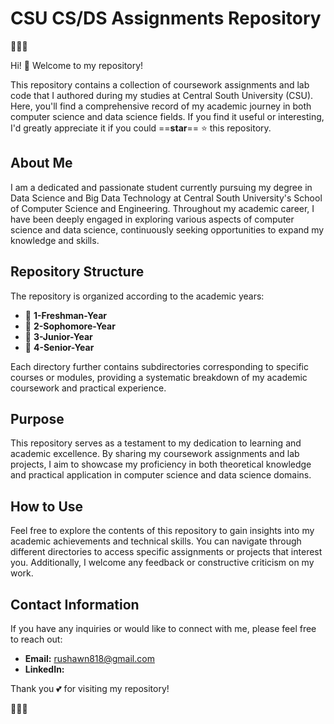 # CSU CS/DS Assignments Repository

🎉🎉🎉

Hi! 👋 Welcome to my repository!

This repository contains a collection of coursework assignments and lab code that I authored during my studies at Central South University (CSU). Here, you'll find a comprehensive record of my academic journey in both computer science and data science fields. If you find it useful or interesting, I'd greatly appreciate it if you could ==**star**== ⭐️ this repository.

## About Me

I am a dedicated and passionate student currently pursuing my degree in Data Science and Big Data Technology at Central South University's School of Computer Science and Engineering. Throughout my academic career, I have been deeply engaged in exploring various aspects of computer science and data science, continuously seeking opportunities to expand my knowledge and skills.

## Repository Structure

The repository is organized according to the academic years:

- 📁 **1-Freshman-Year**
- 📁 **2-Sophomore-Year**
- 📁 **3-Junior-Year**
- 📁 **4-Senior-Year**

Each directory further contains subdirectories corresponding to specific courses or modules, providing a systematic breakdown of my academic coursework and practical experience.

## Purpose

This repository serves as a testament to my dedication to learning and academic excellence. By sharing my coursework assignments and lab projects, I aim to showcase my proficiency in both theoretical knowledge and practical application in computer science and data science domains.

## How to Use

Feel free to explore the contents of this repository to gain insights into my academic achievements and technical skills. You can navigate through different directories to access specific assignments or projects that interest you. Additionally, I welcome any feedback or constructive criticism on my work.

## Contact Information

If you have any inquiries or would like to connect with me, please feel free to reach out:

- **Email:** rushawn818@gmail.com
- **LinkedIn:**

Thank you 💕 for visiting my repository!

🎉🎉🎉
